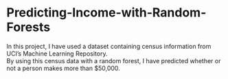 # Predicting-Income-with-Random-Forests
In this project, I have used a dataset containing census information from UCI’s Machine Learning Repository.<br>
By using this census data with a random forest, I have predicted whether or not a person makes more than $50,000.
